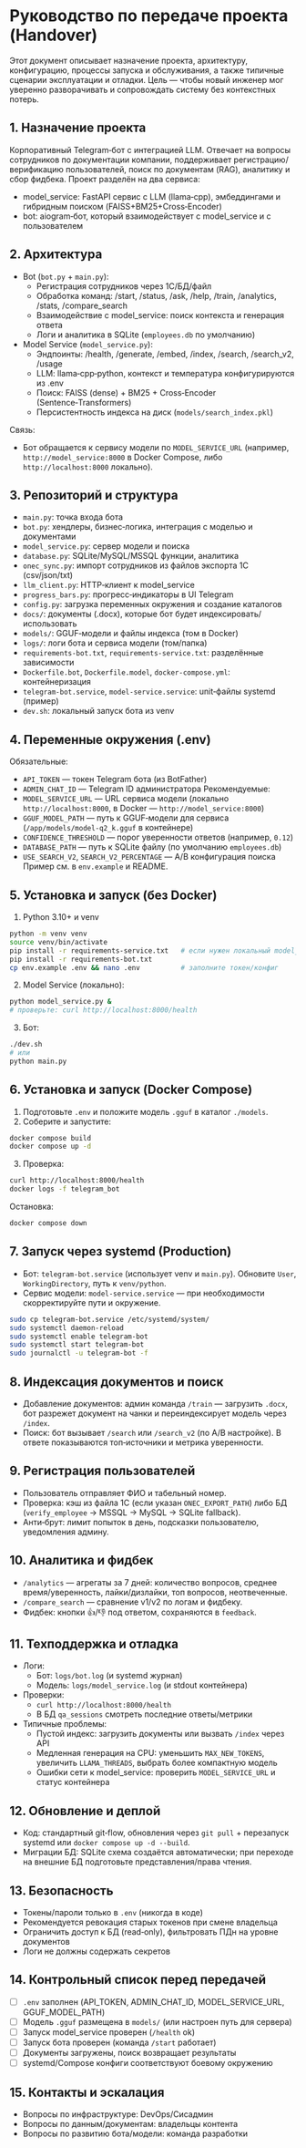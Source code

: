 # Руководство по передаче проекта (Handover)

Этот документ описывает назначение проекта, архитектуру, конфигурацию, процессы запуска и обслуживания, а также типичные сценарии эксплуатации и отладки. Цель — чтобы новый инженер мог уверенно разворачивать и сопровождать систему без контекстных потерь.

## 1. Назначение проекта
Корпоративный Telegram‑бот с интеграцией LLM. Отвечает на вопросы сотрудников по документации компании, поддерживает регистрацию/верификацию пользователей, поиск по документам (RAG), аналитику и сбор фидбека. Проект разделён на два сервиса:
- model_service: FastAPI сервис с LLM (llama‑cpp), эмбеддингами и гибридным поиском (FAISS+BM25+Cross‑Encoder)
- bot: aiogram‑бот, который взаимодействует с model_service и с пользователем

## 2. Архитектура
- Bot (`bot.py` + `main.py`):
  - Регистрация сотрудников через 1С/БД/файл
  - Обработка команд: /start, /status, /ask, /help, /train, /analytics, /stats, /compare_search
  - Взаимодействие с model_service: поиск контекста и генерация ответа
  - Логи и аналитика в SQLite (`employees.db` по умолчанию)
- Model Service (`model_service.py`):
  - Эндпоинты: /health, /generate, /embed, /index, /search, /search_v2, /usage
  - LLM: llama‑cpp‑python, контекст и температура конфигурируются из .env
  - Поиск: FAISS (dense) + BM25 + Cross‑Encoder (Sentence‑Transformers)
  - Персистентность индекса на диск (`models/search_index.pkl`)

Связь:
- Бот обращается к сервису модели по `MODEL_SERVICE_URL` (например, `http://model_service:8000` в Docker Compose, либо `http://localhost:8000` локально).

## 3. Репозиторий и структура
- `main.py`: точка входа бота
- `bot.py`: хендлеры, бизнес‑логика, интеграция с моделью и документами
- `model_service.py`: сервер модели и поиска
- `database.py`: SQLite/MySQL/MSSQL функции, аналитика
- `oneс_sync.py`: импорт сотрудников из файлов экспорта 1С (csv/json/txt)
- `llm_client.py`: HTTP‑клиент к model_service
- `progress_bars.py`: прогресс‑индикаторы в UI Telegram
- `config.py`: загрузка переменных окружения и создание каталогов
- `docs/`: документы (.docx), которые бот будет индексировать/использовать
- `models/`: GGUF‑модели и файлы индекса (том в Docker)
- `logs/`: логи бота и сервиса модели (том/папка)
- `requirements-bot.txt`, `requirements-service.txt`: разделённые зависимости
- `Dockerfile.bot`, `Dockerfile.model`, `docker-compose.yml`: контейнеризация
- `telegram-bot.service`, `model-service.service`: unit‑файлы systemd (пример)
- `dev.sh`: локальный запуск бота из venv

## 4. Переменные окружения (.env)
Обязательные:
- `API_TOKEN` — токен Telegram бота (из BotFather)
- `ADMIN_CHAT_ID` — Telegram ID администратора
Рекомендуемые:
- `MODEL_SERVICE_URL` — URL сервиса модели (локально `http://localhost:8000`, в Docker — `http://model_service:8000`)
- `GGUF_MODEL_PATH` — путь к GGUF‑модели для сервиса (`/app/models/model-q2_k.gguf` в контейнере)
- `CONFIDENCE_THRESHOLD` — порог уверенности ответов (например, `0.12`)
- `DATABASE_PATH` — путь к SQLite файлу (по умолчанию `employees.db`)
- `USE_SEARCH_V2`, `SEARCH_V2_PERCENTAGE` — A/B конфигурация поиска
Пример см. в `env.example` и README.

## 5. Установка и запуск (без Docker)
1) Python 3.10+ и venv
```bash
python -m venv venv
source venv/bin/activate
pip install -r requirements-service.txt   # если нужен локальный model_service
pip install -r requirements-bot.txt
cp env.example .env && nano .env          # заполните токен/конфиг
```
2) Model Service (локально):
```bash
python model_service.py &
# проверьте: curl http://localhost:8000/health
```
3) Бот:
```bash
./dev.sh
# или
python main.py
```

## 6. Установка и запуск (Docker Compose)
1) Подготовьте `.env` и положите модель `.gguf` в каталог `./models`.
2) Соберите и запустите:
```bash
docker compose build
docker compose up -d
```
3) Проверка:
```bash
curl http://localhost:8000/health
docker logs -f telegram_bot
```
Остановка:
```bash
docker compose down
```

## 7. Запуск через systemd (Production)
- Бот: `telegram-bot.service` (использует venv и `main.py`). Обновите `User`, `WorkingDirectory`, путь к `venv/python`.
- Сервис модели: `model-service.service` — при необходимости скорректируйте пути и окружение.
```bash
sudo cp telegram-bot.service /etc/systemd/system/
sudo systemctl daemon-reload
sudo systemctl enable telegram-bot
sudo systemctl start telegram-bot
sudo journalctl -u telegram-bot -f
```

## 8. Индексация документов и поиск
- Добавление документов: админ команда `/train` — загрузить `.docx`, бот разрежет документ на чанки и переиндексирует модель через `/index`.
- Поиск: бот вызывает `/search` или `/search_v2` (по A/B настройке). В ответе показываются топ‑источники и метрика уверенности.

## 9. Регистрация пользователей
- Пользователь отправляет ФИО и табельный номер.
- Проверка: кэш из файла 1С (если указан `ONEC_EXPORT_PATH`) либо БД (`verify_employee` → MSSQL → MySQL → SQLite fallback).
- Анти‑брут: лимит попыток в день, подсказки пользователю, уведомления админу.

## 10. Аналитика и фидбек
- `/analytics` — агрегаты за 7 дней: количество вопросов, среднее время/уверенность, лайки/дизлайки, топ вопросов, неотвеченные.
- `/compare_search` — сравнение v1/v2 по логам и фидбеку.
- Фидбек: кнопки 👍/👎 под ответом, сохраняются в `feedback`.

## 11. Техподдержка и отладка
- Логи:
  - Бот: `logs/bot.log` (и systemd журнал)
  - Модель: `logs/model_service.log` (и stdout контейнера)
- Проверки:
  - `curl http://localhost:8000/health`
  - В БД `qa_sessions` смотреть последние ответы/метрики
- Типичные проблемы:
  - Пустой индекс: загрузить документы или вызвать `/index` через API
  - Медленная генерация на CPU: уменьшить `MAX_NEW_TOKENS`, увеличить `LLAMA_THREADS`, выбрать более компактную модель
  - Ошибки сети к model_service: проверить `MODEL_SERVICE_URL` и статус контейнера

## 12. Обновление и деплой
- Код: стандартный git‑flow, обновления через `git pull` + перезапуск systemd или `docker compose up -d --build`.
- Миграции БД: SQLite схема создаётся автоматически; при переходе на внешние БД подготовьте представления/права чтения.

## 13. Безопасность
- Токены/пароли только в `.env` (никогда в коде)
- Рекомендуется ревокация старых токенов при смене владельца
- Ограничить доступ к БД (read‑only), фильтровать ПДн на уровне документов
- Логи не должны содержать секретов

## 14. Контрольный список перед передачей
- [ ] `.env` заполнен (API_TOKEN, ADMIN_CHAT_ID, MODEL_SERVICE_URL, GGUF_MODEL_PATH)
- [ ] Модель `.gguf` размещена в `models/` (или настроен путь для сервера)
- [ ] Запуск model_service проверен (`/health` ok)
- [ ] Запуск бота проверен (команда `/start` работает)
- [ ] Документы загружены, поиск возвращает результаты
- [ ] systemd/Compose конфиги соответствуют боевому окружению

## 15. Контакты и эскалация
- Вопросы по инфраструктуре: DevOps/Сисадмин
- Вопросы по данным/документам: владельцы контента
- Вопросы по развитию бота/модели: команда разработки 